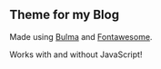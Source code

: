 Theme for my Blog
-----------------

Made using [Bulma](https://bulma.io/) and [Fontawesome](https://fontawesome.com/).

Works with and without JavaScript!

